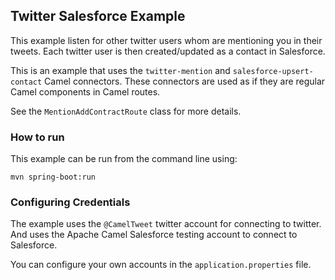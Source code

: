 ## Twitter Salesforce Example

This example listen for other twitter users whom are mentioning you in their tweets.
Each twitter user is then created/updated as a contact in Salesforce.

This is an example that uses the `twitter-mention` and `salesforce-upsert-contact` Camel connectors. These connectors
are used as if they are regular Camel components in Camel routes.

See the `MentionAddContractRoute` class for more details.

### How to run

This example can be run from the command line using:

    mvn spring-boot:run
    
### Configuring Credentials

The example uses the `@CamelTweet` twitter account for connecting to twitter.
And uses the Apache Camel Salesforce testing account to connect to Salesforce.

You can configure your own accounts in the `application.properties` file.
